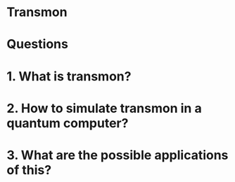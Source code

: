 # Transmon

# Questions
# 1. What is transmon?
# 2. How to simulate transmon in a quantum computer?
# 3. What are the possible applications of this?
